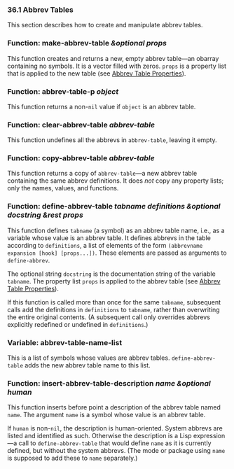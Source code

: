 

### 36.1 Abbrev Tables

This section describes how to create and manipulate abbrev tables.

### Function: **make-abbrev-table** *\&optional props*

This function creates and returns a new, empty abbrev table—an obarray containing no symbols. It is a vector filled with zeros. `props` is a property list that is applied to the new table (see [Abbrev Table Properties](Abbrev-Table-Properties.html)).

### Function: **abbrev-table-p** *object*

This function returns a non-`nil` value if `object` is an abbrev table.

### Function: **clear-abbrev-table** *abbrev-table*

This function undefines all the abbrevs in `abbrev-table`, leaving it empty.

### Function: **copy-abbrev-table** *abbrev-table*

This function returns a copy of `abbrev-table`—a new abbrev table containing the same abbrev definitions. It does *not* copy any property lists; only the names, values, and functions.

### Function: **define-abbrev-table** *tabname definitions \&optional docstring \&rest props*

This function defines `tabname` (a symbol) as an abbrev table name, i.e., as a variable whose value is an abbrev table. It defines abbrevs in the table according to `definitions`, a list of elements of the form `(abbrevname expansion [hook] [props...])`. These elements are passed as arguments to `define-abbrev`.

The optional string `docstring` is the documentation string of the variable `tabname`. The property list `props` is applied to the abbrev table (see [Abbrev Table Properties](Abbrev-Table-Properties.html)).

If this function is called more than once for the same `tabname`, subsequent calls add the definitions in `definitions` to `tabname`, rather than overwriting the entire original contents. (A subsequent call only overrides abbrevs explicitly redefined or undefined in `definitions`.)

### Variable: **abbrev-table-name-list**

This is a list of symbols whose values are abbrev tables. `define-abbrev-table` adds the new abbrev table name to this list.

### Function: **insert-abbrev-table-description** *name \&optional human*

This function inserts before point a description of the abbrev table named `name`. The argument `name` is a symbol whose value is an abbrev table.

If `human` is non-`nil`, the description is human-oriented. System abbrevs are listed and identified as such. Otherwise the description is a Lisp expression—a call to `define-abbrev-table` that would define `name` as it is currently defined, but without the system abbrevs. (The mode or package using `name` is supposed to add these to `name` separately.)
